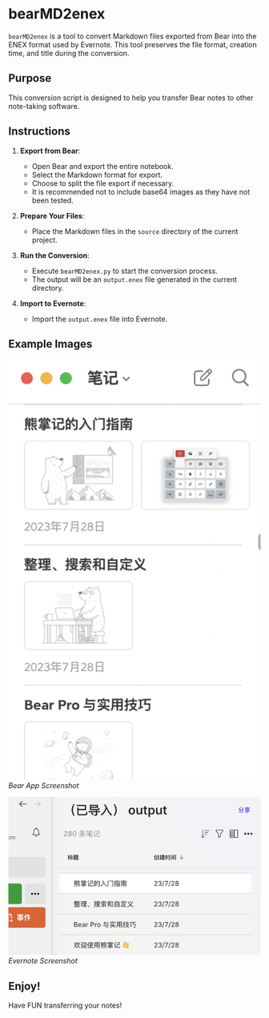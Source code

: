 # bearMD2enex

`bearMD2enex` is a tool to convert Markdown files exported from Bear into the ENEX format used by Evernote. This tool preserves the file format, creation time, and title during the conversion.

## Purpose

This conversion script is designed to help you transfer Bear notes to other note-taking software.

## Instructions

1. **Export from Bear**:
   - Open Bear and export the entire notebook.
   - Select the Markdown format for export.
   - Choose to split the file export if necessary.
   - It is recommended not to include base64 images as they have not been tested.

2. **Prepare Your Files**:
   - Place the Markdown files in the `source` directory of the current project.

3. **Run the Conversion**:
   - Execute `bearMD2enex.py` to start the conversion process.
   - The output will be an `output.enex` file generated in the current directory.

4. **Import to Evernote**:
   - Import the `output.enex` file into Evernote.

## Example Images

![Bear App Screenshot](assets/Bear.png)
*Bear App Screenshot*

![Evernote Screenshot](assets/Evernote.png)
*Evernote Screenshot*

## Enjoy!

Have FUN transferring your notes!
